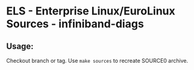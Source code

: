 # ELS - Enterprise Linux/EuroLinux Sources - infiniband-diags
 
## Usage:
  Checkout branch or tag. Use `make sources` to recreate  SOURCE0 archive.
